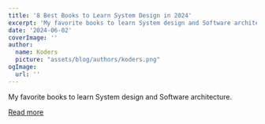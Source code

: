 ```yaml
---
title: '8 Best Books to Learn System Design in 2024'
excerpt: 'My favorite books to learn System design and Software architecture.'
date: '2024-06-02'
coverImage: ''
author:
  name: Koders
  picture: "assets/blog/authors/koders.png"
ogImage:
  url: ''
---
```


My favorite books to learn System design and Software architecture.

[Read more](https://dev.to/javinpaul/8-best-books-to-learn-system-design-in-2024-15p)
